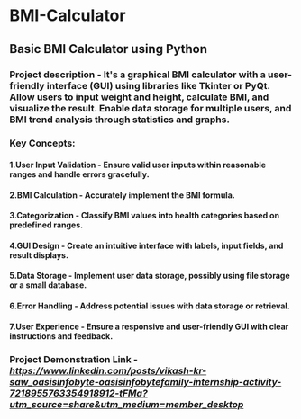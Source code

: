 # BMI-Calculator
## Basic BMI Calculator using Python

### Project description - It's a graphical BMI calculator with a user-friendly interface (GUI) using libraries like Tkinter or PyQt. Allow users to input weight and height, calculate BMI, and visualize the result. Enable data storage for multiple users, and BMI trend analysis through statistics and graphs.

### Key Concepts:

#### 1.User Input Validation - Ensure valid user inputs within reasonable ranges and handle errors gracefully.
#### 2.BMI Calculation - Accurately implement the BMI formula.
#### 3.Categorization - Classify BMI values into health categories based on predefined ranges.
#### 4.GUI Design - Create an intuitive interface with labels, input fields, and result displays.
#### 5.Data Storage - Implement user data storage, possibly using file storage or a small database.
#### 6.Error Handling - Address potential issues with data storage or retrieval.
#### 7.User Experience - Ensure a responsive and user-friendly GUI with clear instructions and feedback.

### Project Demonstration Link - ***https://www.linkedin.com/posts/vikash-kr-saw_oasisinfobyte-oasisinfobytefamily-internship-activity-7218955763354918912-tFMa?utm_source=share&utm_medium=member_desktop***


